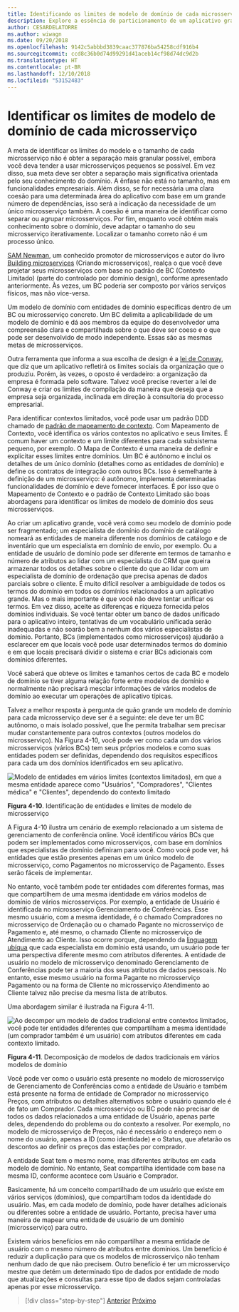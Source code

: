 ```yaml
---
title: Identificando os limites de modelo de domínio de cada microsserviço
description: Explore a essência do particionamento de um aplicativo grande em microsserviços para alcançar uma arquitetura sólida.
author: CESARDELATORRE
ms.author: wiwagn
ms.date: 09/20/2018
ms.openlocfilehash: 9142c5abbbd3839caac377876ba54258cdf916b4
ms.sourcegitcommit: ccd8c36b0d74d99291d41aceb14cf98d74dc9d2b
ms.translationtype: HT
ms.contentlocale: pt-BR
ms.lasthandoff: 12/10/2018
ms.locfileid: "53152483"
---
```

# <a name="identify-domain-model-boundaries-for-each-microservice"></a>Identificar os limites de modelo de domínio de cada microsserviço

A meta de identificar os limites do modelo e o tamanho de cada microsserviço não é obter a separação mais granular possível, embora você deva tender a usar microsserviços pequenos se possível. Em vez disso, sua meta deve ser obter a separação mais significativa orientada pelo seu conhecimento do domínio. A ênfase não está no tamanho, mas em funcionalidades empresariais. Além disso, se for necessária uma clara coesão para uma determinada área do aplicativo com base em um grande número de dependências, isso será a indicação da necessidade de um único microsserviço também. A coesão é uma maneira de identificar como separar ou agrupar microsserviços. Por fim, enquanto você obtém mais conhecimento sobre o domínio, deve adaptar o tamanho do seu microsserviço iterativamente. Localizar o tamanho correto não é um processo único.

[SAM Newman](https://samnewman.io/), um conhecido promotor de microsserviços e autor do livro [Building microservices](https://samnewman.io/books/building_microservices/) (Criando microsserviços), realça o que você deve projetar seus microsserviços com base no padrão de BC (Contexto Limitado) (parte do controlado por domínio design), conforme apresentado anteriormente. Às vezes, um BC poderia ser composto por vários serviços físicos, mas não vice-versa.

Um modelo de domínio com entidades de domínio específicas dentro de um BC ou microsserviço concreto. Um BC delimita a aplicabilidade de um modelo de domínio e dá aos membros da equipe do desenvolvedor uma compreensão clara e compartilhada sobre o que deve ser coeso e o que pode ser desenvolvido de modo independente. Essas são as mesmas metas de microsserviços.

Outra ferramenta que informa a sua escolha de design é a [lei de Conway](https://en.wikipedia.org/wiki/Conway%27s_law), que diz que um aplicativo refletirá os limites sociais da organização que o produziu. Porém, às vezes, o oposto é verdadeiro: a organização da empresa é formada pelo software. Talvez você precise reverter a lei de Conway e criar os limites de compilação da maneira que deseja que a empresa seja organizada, inclinada em direção à consultoria do processo empresarial.

Para identificar contextos limitados, você pode usar um padrão DDD chamado de [padrão de mapeamento de contexto](https://www.infoq.com/articles/ddd-contextmapping). Com Mapeamento de Contexto, você identifica os vários contextos no aplicativo e seus limites. É comum haver um contexto e um limite diferentes para cada subsistema pequeno, por exemplo. O Mapa de Contexto é uma maneira de definir e explicitar esses limites entre domínios. Um BC é autônomo e inclui os detalhes de um único domínio (detalhes como as entidades de domínio) e define os contratos de integração com outros BCs. Isso é semelhante à definição de um microsserviço: é autônomo, implementa determinadas funcionalidades de domínio e deve fornecer interfaces. É por isso que o Mapeamento de Contexto e o padrão de Contexto Limitado são boas abordagens para identificar os limites de modelo de domínio dos seus microsserviços.

Ao criar um aplicativo grande, você verá como seu modelo de domínio pode ser fragmentado; um especialista de domínio do domínio de catálogo nomeará as entidades de maneira diferente nos domínios de catálogo e de inventário que um especialista em domínio de envio, por exemplo. Ou a entidade de usuário de domínio pode ser diferente em termos de tamanho e número de atributos ao lidar com um especialista do CRM que queira armazenar todos os detalhes sobre o cliente do que ao lidar com um especialista de domínio de ordenação que precisa apenas de dados parciais sobre o cliente. É muito difícil resolver a ambiguidade de todos os termos do domínio em todos os domínios relacionados a um aplicativo grande. Mas o mais importante é que você não deve tentar unificar os termos. Em vez disso, aceite as diferenças e riqueza fornecida pelos domínios individuais. Se você tentar obter um banco de dados unificado para o aplicativo inteiro, tentativas de um vocabulário unificada serão inadequadas e não soarão bem a nenhum dos vários especialistas de domínio. Portanto, BCs (implementados como microsserviços) ajudarão a esclarecer em que locais você pode usar determinados termos do domínio e em que locais precisará dividir o sistema e criar BCs adicionais com domínios diferentes.

Você saberá que obteve os limites e tamanhos certos de cada BC e modelo de domínio se tiver alguma relação forte entre modelos de domínio e normalmente não precisará mesclar informações de vários modelos de domínio ao executar um operações de aplicativo típicas.

Talvez a melhor resposta à pergunta de quão grande um modelo de domínio para cada microsserviço deve ser é a seguinte: ele deve ter um BC autônomo, o mais isolado possível, que lhe permita trabalhar sem precisar mudar constantemente para outros contextos (outros modelos do microsserviço). Na Figura 4-10, você pode ver como cada um dos vários microsserviços (vários BCs) tem seus próprios modelos e como suas entidades podem ser definidas, dependendo dos requisitos específicos para cada um dos domínios identificados em seu aplicativo.

![Modelo de entidades em vários limites (contextos limitados), em que a mesma entidade aparece como "Usuários", "Compradores", "Clientes médica" e "Clientes", dependendo do contexto limitado](./media/image10.png)

**Figura 4-10**. Identificação de entidades e limites de modelo de microsserviço

A Figura 4-10 ilustra um cenário de exemplo relacionado a um sistema de gerenciamento de conferência online. Você identificou vários BCs que podem ser implementados como microsserviços, com base em domínios que especialistas de domínio definiram para você. Como você pode ver, há entidades que estão presentes apenas em um único modelo de microsserviço, como Pagamentos no microsserviço de Pagamento. Esses serão fáceis de implementar.

No entanto, você também pode ter entidades com diferentes formas, mas que compartilhem de uma mesma identidade em vários modelos de domínio de vários microsserviços. Por exemplo, a entidade de Usuário é identificada no microsserviço Gerenciamento de Conferências. Esse mesmo usuário, com a mesma identidade, é o chamado Compradores no microsserviço de Ordenação ou o chamado Pagante no microsserviço de Pagamento e, até mesmo, o chamado Cliente no microsserviço de Atendimento ao Cliente. Isso ocorre porque, dependendo da [linguagem ubíqua](https://martinfowler.com/bliki/UbiquitousLanguage.html) que cada especialista em domínio está usando, um usuário pode ter uma perspectiva diferente mesmo com atributos diferentes. A entidade de usuário no modelo de microsserviço denominado Gerenciamento de Conferências pode ter a maioria dos seus atributos de dados pessoais. No entanto, esse mesmo usuário na forma Pagante no microsserviço Pagamento ou na forma de Cliente no microsserviço Atendimento ao Cliente talvez não precise da mesma lista de atributos.

Uma abordagem similar é ilustrada na Figura 4-11.

![Ao decompor um modelo de dados tradicional entre contextos limitados, você pode ter entidades diferentes que compartilham a mesma identidade (um comprador também é um usuário) com atributos diferentes em cada contexto limitado.](./media/image11.png)

**Figura 4-11**. Decomposição de modelos de dados tradicionais em vários modelos de domínio

Você pode ver como o usuário está presente no modelo de microsserviço de Gerenciamento de Conferências como a entidade de Usuário e também está presente na forma de entidade de Comprador no microsserviço Preços, com atributos ou detalhes alternativos sobre o usuário quando ele é de fato um Comprador. Cada microsserviço ou BC pode não precisar de todos os dados relacionados a uma entidade de Usuário, apenas parte deles, dependendo do problema ou do contexto a resolver. Por exemplo, no modelo de microsserviço de Preços, não é necessário o endereço nem o nome do usuário, apenas a ID (como identidade) e o Status, que afetarão os descontos ao definir os preços das estações por comprador.

A entidade Seat tem o mesmo nome, mas diferentes atributos em cada modelo de domínio. No entanto, Seat compartilha identidade com base na mesma ID, conforme acontece com Usuário e Comprador.

Basicamente, há um conceito compartilhado de um usuário que existe em vários serviços (domínios), que compartilham todos da identidade do usuário. Mas, em cada modelo de domínio, pode haver detalhes adicionais ou diferentes sobre a entidade de usuário. Portanto, precisa haver uma maneira de mapear uma entidade de usuário de um domínio (microsserviço) para outro.

Existem vários benefícios em não compartilhar a mesma entidade de usuário com o mesmo número de atributos entre domínios. Um benefício é reduzir a duplicação para que os modelos de microsserviço não tenham nenhum dado de que não precisem. Outro benefício é ter um microsserviço mestre que detém um determinado tipo de dados por entidade de modo que atualizações e consultas para esse tipo de dados sejam controladas apenas por esse microsserviço.

>[!div class="step-by-step"]
>[Anterior](distributed-data-management.md)
>[Próximo](direct-client-to-microservice-communication-versus-the-api-gateway-pattern.md)